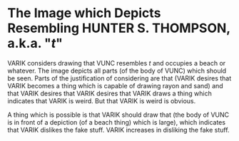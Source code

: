 # The Image which Depicts Resembling HUNTER S. THOMPSON, a.k.a. "$t$"
VARIK considers drawing that VUNC resembles $t$ and occupies a beach or whatever.  The image depicts all parts (of the body of VUNC) which should be seen.  Parts of the justification of considering are that (VARIK desires that VARIK becomes a thing which is capable of drawing rayon and sand) and that VARIK desires that VARIK desires that VARIK draws a thing which indicates that VARIK is weird.  But that VARIK is weird is obvious.

A thing which is possible is that VARIK should draw that (the body of VUNC is in front of a depiction (of a beach thing) which is large), which indicates that VARIK dislikes the fake stuff.  VARIK increases in disliking the fake stuff.
